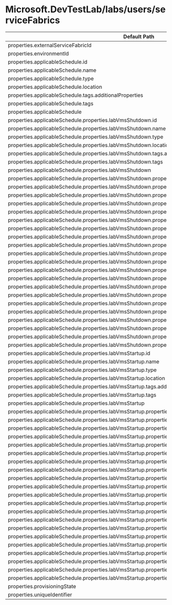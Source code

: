 # Microsoft.DevTestLab/labs/users/serviceFabrics

| Default Path | Alias |
|---|---|
| properties.externalServiceFabricId | Microsoft.DevTestLab/labs/users/serviceFabrics/externalServiceFabricId |
| properties.environmentId | Microsoft.DevTestLab/labs/users/serviceFabrics/environmentId |
| properties.applicableSchedule.id | Microsoft.DevTestLab/labs/users/serviceFabrics/applicableSchedule.id |
| properties.applicableSchedule.name | Microsoft.DevTestLab/labs/users/serviceFabrics/applicableSchedule.name |
| properties.applicableSchedule.type | Microsoft.DevTestLab/labs/users/serviceFabrics/applicableSchedule.type |
| properties.applicableSchedule.location | Microsoft.DevTestLab/labs/users/serviceFabrics/applicableSchedule.location |
| properties.applicableSchedule.tags.additionalProperties | Microsoft.DevTestLab/labs/users/serviceFabrics/applicableSchedule.tags.additionalProperties |
| properties.applicableSchedule.tags | Microsoft.DevTestLab/labs/users/serviceFabrics/applicableSchedule.tags |
| properties.applicableSchedule | Microsoft.DevTestLab/labs/users/serviceFabrics/applicableSchedule |
| properties.applicableSchedule.properties.labVmsShutdown.id | Microsoft.DevTestLab/labs/users/serviceFabrics/applicableSchedule.labVmsShutdown.id |
| properties.applicableSchedule.properties.labVmsShutdown.name | Microsoft.DevTestLab/labs/users/serviceFabrics/applicableSchedule.labVmsShutdown.name |
| properties.applicableSchedule.properties.labVmsShutdown.type | Microsoft.DevTestLab/labs/users/serviceFabrics/applicableSchedule.labVmsShutdown.type |
| properties.applicableSchedule.properties.labVmsShutdown.location | Microsoft.DevTestLab/labs/users/serviceFabrics/applicableSchedule.labVmsShutdown.location |
| properties.applicableSchedule.properties.labVmsShutdown.tags.additionalProperties | Microsoft.DevTestLab/labs/users/serviceFabrics/applicableSchedule.labVmsShutdown.tags.additionalProperties |
| properties.applicableSchedule.properties.labVmsShutdown.tags | Microsoft.DevTestLab/labs/users/serviceFabrics/applicableSchedule.labVmsShutdown.tags |
| properties.applicableSchedule.properties.labVmsShutdown | Microsoft.DevTestLab/labs/users/serviceFabrics/applicableSchedule.labVmsShutdown |
| properties.applicableSchedule.properties.labVmsShutdown.properties.status | Microsoft.DevTestLab/labs/users/serviceFabrics/applicableSchedule.labVmsShutdown.status |
| properties.applicableSchedule.properties.labVmsShutdown.properties.taskType | Microsoft.DevTestLab/labs/users/serviceFabrics/applicableSchedule.labVmsShutdown.taskType |
| properties.applicableSchedule.properties.labVmsShutdown.properties.weeklyRecurrence.weekdays[*] | Microsoft.DevTestLab/labs/users/serviceFabrics/applicableSchedule.labVmsShutdown.weeklyRecurrence.weekdays[*] |
| properties.applicableSchedule.properties.labVmsShutdown.properties.weeklyRecurrence.weekdays | Microsoft.DevTestLab/labs/users/serviceFabrics/applicableSchedule.labVmsShutdown.weeklyRecurrence.weekdays |
| properties.applicableSchedule.properties.labVmsShutdown.properties.weeklyRecurrence.time | Microsoft.DevTestLab/labs/users/serviceFabrics/applicableSchedule.labVmsShutdown.weeklyRecurrence.time |
| properties.applicableSchedule.properties.labVmsShutdown.properties.weeklyRecurrence | Microsoft.DevTestLab/labs/users/serviceFabrics/applicableSchedule.labVmsShutdown.weeklyRecurrence |
| properties.applicableSchedule.properties.labVmsShutdown.properties.dailyRecurrence.time | Microsoft.DevTestLab/labs/users/serviceFabrics/applicableSchedule.labVmsShutdown.dailyRecurrence.time |
| properties.applicableSchedule.properties.labVmsShutdown.properties.dailyRecurrence | Microsoft.DevTestLab/labs/users/serviceFabrics/applicableSchedule.labVmsShutdown.dailyRecurrence |
| properties.applicableSchedule.properties.labVmsShutdown.properties.hourlyRecurrence.minute | Microsoft.DevTestLab/labs/users/serviceFabrics/applicableSchedule.labVmsShutdown.hourlyRecurrence.minute |
| properties.applicableSchedule.properties.labVmsShutdown.properties.hourlyRecurrence | Microsoft.DevTestLab/labs/users/serviceFabrics/applicableSchedule.labVmsShutdown.hourlyRecurrence |
| properties.applicableSchedule.properties.labVmsShutdown.properties.timeZoneId | Microsoft.DevTestLab/labs/users/serviceFabrics/applicableSchedule.labVmsShutdown.timeZoneId |
| properties.applicableSchedule.properties.labVmsShutdown.properties.notificationSettings.status | Microsoft.DevTestLab/labs/users/serviceFabrics/applicableSchedule.labVmsShutdown.notificationSettings.status |
| properties.applicableSchedule.properties.labVmsShutdown.properties.notificationSettings.timeInMinutes | Microsoft.DevTestLab/labs/users/serviceFabrics/applicableSchedule.labVmsShutdown.notificationSettings.timeInMinutes |
| properties.applicableSchedule.properties.labVmsShutdown.properties.notificationSettings.webhookUrl | Microsoft.DevTestLab/labs/users/serviceFabrics/applicableSchedule.labVmsShutdown.notificationSettings.webhookUrl |
| properties.applicableSchedule.properties.labVmsShutdown.properties.notificationSettings.emailRecipient | Microsoft.DevTestLab/labs/users/serviceFabrics/applicableSchedule.labVmsShutdown.notificationSettings.emailRecipient |
| properties.applicableSchedule.properties.labVmsShutdown.properties.notificationSettings.notificationLocale | Microsoft.DevTestLab/labs/users/serviceFabrics/applicableSchedule.labVmsShutdown.notificationSettings.notificationLocale |
| properties.applicableSchedule.properties.labVmsShutdown.properties.notificationSettings | Microsoft.DevTestLab/labs/users/serviceFabrics/applicableSchedule.labVmsShutdown.notificationSettings |
| properties.applicableSchedule.properties.labVmsShutdown.properties.createdDate | Microsoft.DevTestLab/labs/users/serviceFabrics/applicableSchedule.labVmsShutdown.createdDate |
| properties.applicableSchedule.properties.labVmsShutdown.properties.targetResourceId | Microsoft.DevTestLab/labs/users/serviceFabrics/applicableSchedule.labVmsShutdown.targetResourceId |
| properties.applicableSchedule.properties.labVmsShutdown.properties.provisioningState | Microsoft.DevTestLab/labs/users/serviceFabrics/applicableSchedule.labVmsShutdown.provisioningState |
| properties.applicableSchedule.properties.labVmsShutdown.properties.uniqueIdentifier | Microsoft.DevTestLab/labs/users/serviceFabrics/applicableSchedule.labVmsShutdown.uniqueIdentifier |
| properties.applicableSchedule.properties.labVmsStartup.id | Microsoft.DevTestLab/labs/users/serviceFabrics/applicableSchedule.labVmsStartup.id |
| properties.applicableSchedule.properties.labVmsStartup.name | Microsoft.DevTestLab/labs/users/serviceFabrics/applicableSchedule.labVmsStartup.name |
| properties.applicableSchedule.properties.labVmsStartup.type | Microsoft.DevTestLab/labs/users/serviceFabrics/applicableSchedule.labVmsStartup.type |
| properties.applicableSchedule.properties.labVmsStartup.location | Microsoft.DevTestLab/labs/users/serviceFabrics/applicableSchedule.labVmsStartup.location |
| properties.applicableSchedule.properties.labVmsStartup.tags.additionalProperties | Microsoft.DevTestLab/labs/users/serviceFabrics/applicableSchedule.labVmsStartup.tags.additionalProperties |
| properties.applicableSchedule.properties.labVmsStartup.tags | Microsoft.DevTestLab/labs/users/serviceFabrics/applicableSchedule.labVmsStartup.tags |
| properties.applicableSchedule.properties.labVmsStartup | Microsoft.DevTestLab/labs/users/serviceFabrics/applicableSchedule.labVmsStartup |
| properties.applicableSchedule.properties.labVmsStartup.properties.status | Microsoft.DevTestLab/labs/users/serviceFabrics/applicableSchedule.labVmsStartup.status |
| properties.applicableSchedule.properties.labVmsStartup.properties.taskType | Microsoft.DevTestLab/labs/users/serviceFabrics/applicableSchedule.labVmsStartup.taskType |
| properties.applicableSchedule.properties.labVmsStartup.properties.weeklyRecurrence.weekdays[*] | Microsoft.DevTestLab/labs/users/serviceFabrics/applicableSchedule.labVmsStartup.weeklyRecurrence.weekdays[*] |
| properties.applicableSchedule.properties.labVmsStartup.properties.weeklyRecurrence.weekdays | Microsoft.DevTestLab/labs/users/serviceFabrics/applicableSchedule.labVmsStartup.weeklyRecurrence.weekdays |
| properties.applicableSchedule.properties.labVmsStartup.properties.weeklyRecurrence.time | Microsoft.DevTestLab/labs/users/serviceFabrics/applicableSchedule.labVmsStartup.weeklyRecurrence.time |
| properties.applicableSchedule.properties.labVmsStartup.properties.weeklyRecurrence | Microsoft.DevTestLab/labs/users/serviceFabrics/applicableSchedule.labVmsStartup.weeklyRecurrence |
| properties.applicableSchedule.properties.labVmsStartup.properties.dailyRecurrence.time | Microsoft.DevTestLab/labs/users/serviceFabrics/applicableSchedule.labVmsStartup.dailyRecurrence.time |
| properties.applicableSchedule.properties.labVmsStartup.properties.dailyRecurrence | Microsoft.DevTestLab/labs/users/serviceFabrics/applicableSchedule.labVmsStartup.dailyRecurrence |
| properties.applicableSchedule.properties.labVmsStartup.properties.hourlyRecurrence.minute | Microsoft.DevTestLab/labs/users/serviceFabrics/applicableSchedule.labVmsStartup.hourlyRecurrence.minute |
| properties.applicableSchedule.properties.labVmsStartup.properties.hourlyRecurrence | Microsoft.DevTestLab/labs/users/serviceFabrics/applicableSchedule.labVmsStartup.hourlyRecurrence |
| properties.applicableSchedule.properties.labVmsStartup.properties.timeZoneId | Microsoft.DevTestLab/labs/users/serviceFabrics/applicableSchedule.labVmsStartup.timeZoneId |
| properties.applicableSchedule.properties.labVmsStartup.properties.notificationSettings.status | Microsoft.DevTestLab/labs/users/serviceFabrics/applicableSchedule.labVmsStartup.notificationSettings.status |
| properties.applicableSchedule.properties.labVmsStartup.properties.notificationSettings.timeInMinutes | Microsoft.DevTestLab/labs/users/serviceFabrics/applicableSchedule.labVmsStartup.notificationSettings.timeInMinutes |
| properties.applicableSchedule.properties.labVmsStartup.properties.notificationSettings.webhookUrl | Microsoft.DevTestLab/labs/users/serviceFabrics/applicableSchedule.labVmsStartup.notificationSettings.webhookUrl |
| properties.applicableSchedule.properties.labVmsStartup.properties.notificationSettings.emailRecipient | Microsoft.DevTestLab/labs/users/serviceFabrics/applicableSchedule.labVmsStartup.notificationSettings.emailRecipient |
| properties.applicableSchedule.properties.labVmsStartup.properties.notificationSettings.notificationLocale | Microsoft.DevTestLab/labs/users/serviceFabrics/applicableSchedule.labVmsStartup.notificationSettings.notificationLocale |
| properties.applicableSchedule.properties.labVmsStartup.properties.notificationSettings | Microsoft.DevTestLab/labs/users/serviceFabrics/applicableSchedule.labVmsStartup.notificationSettings |
| properties.applicableSchedule.properties.labVmsStartup.properties.createdDate | Microsoft.DevTestLab/labs/users/serviceFabrics/applicableSchedule.labVmsStartup.createdDate |
| properties.applicableSchedule.properties.labVmsStartup.properties.targetResourceId | Microsoft.DevTestLab/labs/users/serviceFabrics/applicableSchedule.labVmsStartup.targetResourceId |
| properties.applicableSchedule.properties.labVmsStartup.properties.provisioningState | Microsoft.DevTestLab/labs/users/serviceFabrics/applicableSchedule.labVmsStartup.provisioningState |
| properties.applicableSchedule.properties.labVmsStartup.properties.uniqueIdentifier | Microsoft.DevTestLab/labs/users/serviceFabrics/applicableSchedule.labVmsStartup.uniqueIdentifier |
| properties.provisioningState | Microsoft.DevTestLab/labs/users/serviceFabrics/provisioningState |
| properties.uniqueIdentifier | Microsoft.DevTestLab/labs/users/serviceFabrics/uniqueIdentifier |

